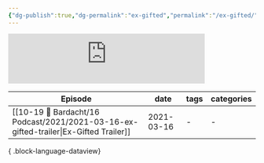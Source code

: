 ```yaml
---
{"dg-publish":true,"dg-permalink":"ex-gifted","permalink":"/ex-gifted/","title":"Ex-Gifted Podcast","contentClasses":"dashboard","noteIcon":"","created":"","updated":""}
---
```



<iframe src="https://podcasters.spotify.com/pod/show/raineinchaos/embed" height="102px" width="400px" frameborder="0" scrolling="no"></iframe>

| Episode                                                                                  | date       | tags | categories |
| ---------------------------------------------------------------------------------------- | ---------- | ---- | ---------- |
| [[10-19 💢 Bardacht/16 Podcast/2021/2021-03-16-ex-gifted-trailer\|Ex-Gifted Trailer]] | 2021-03-16 | \-   | \-         |

{ .block-language-dataview}